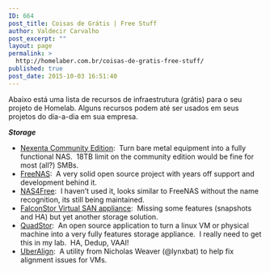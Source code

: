 ```yaml
---
ID: 664
post_title: Coisas de Grátis | Free Stuff
author: Valdecir Carvalho
post_excerpt: ""
layout: page
permalink: >
  http://homelaber.com.br/coisas-de-gratis-free-stuff/
published: true
post_date: 2015-10-03 16:51:40
---
```

Abaixo está uma lista de recursos de infraestrutura (grátis) para o seu projeto de Homelab. Alguns recursos podem até ser usados em seus projetos do dia-a-dia em sua empresa.

<em><strong>Storage</strong></em>
<ul>
	<li><a href="http://www.nexenta.com/corp/downloads/download-community-edition" target="_blank" rel="noopener noreferrer">Nexenta Community Edition</a>:  Turn bare metal equipment into a fully functional NAS.  18TB limit on the community edition would be fine for most (all?) SMBs.</li>
	<li><a href="http://www.freenas.org/" target="_blank" rel="noopener noreferrer">FreeNAS</a>:  A very solid open source project with years off support and development behind it.</li>
	<li><a href="http://www.nas4free.org/key_features.html" target="_blank" rel="noopener noreferrer">NAS4Free</a>:  I haven’t used it, looks similar to FreeNAS without the name recognition, its still being maintained.</li>
	<li><a href="http://www.falconstor.com/download-iscsi-san-for-free" target="_blank" rel="noopener noreferrer">FalconStor Virtual SAN appliance</a>:  Missing some features (snapshots and HA) but yet another storage solution.</li>
	<li><a href="http://www.quadstor.com/" target="_blank" rel="noopener noreferrer">QuadStor</a>:  An open source application to turn a linux VM or physical machine into a very fully features storage appliance.  I really need to get this in my lab.  HA, Dedup, VAAI!</li>
	<li><a href="http://nickapedia.com/2011/11/03/straighten-up-with-a-new-uber-tool-presenting-uberalign/" target="_blank" rel="noopener noreferrer">UberAlign</a>:  A utility from Nicholas Weaver (@lynxbat) to help fix alignment issues for VMs.</li>
</ul>
&nbsp;